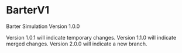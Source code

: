 # BarterV1
Barter Simulation Version 1.0.0

Version 1.0.1 will indicate temporary changes.
Version 1.1.0 will indicate merged changes.
Version 2.0.0 will indicate a new branch.

